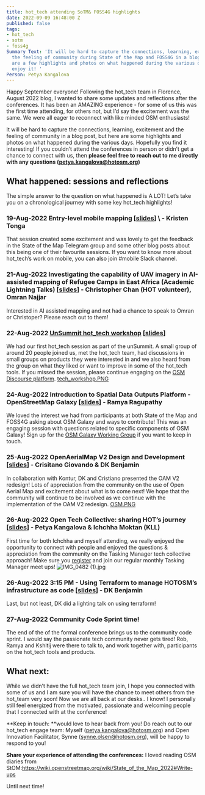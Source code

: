 ```yaml
---
title: hot_tech attending SoTM& FOSS4G highlights
date: 2022-09-09 16:48:00 Z
published: false
tags:
- hot_tech
- sotm
- foss4g
Summary Text: 'It will be hard to capture the connections, learning, excitement and
  the feeling of community during State of the Map and FOSS4G in a blog, but here
  are a few highlights and photos on what happened during the various days! Hope you
  enjoy it! '
Person: Petya Kangalova
---
```


Happy September everyone! Following the hot_tech team in Florence, August 2022 blog, I wanted to share some updates and reflections after the conferences. It has been an AMAZING experience - for some of us this was the first time attending, for others not, but I’d say the excitement was the same. We were all eager to reconnect with like minded OSM enthusiasts!

It will be hard to capture the connections, learning, excitement and the feeling of community in a blog post, but here are some highlights and photos on what happened during the various days. Hopefully you find it interesting! If you couldn’t attend the conferences in person or didn’t get a chance to connect with us, then **please feel free to reach out to me directly with any questions (petya.kangalova@hotosm.org)**

## What happened: sessions and reflections

The simple answer to the question on what happened  is A LOT! Let’s take you on a chronological journey with some key hot_tech highlights!

### 19-Aug-2022 **Entry-level mobile mapping** \[[slides](https://docs.google.com/presentation/d/1ari3WKxyhi-NHZ30M9IPESj7MNBCAoP37FZi5QFHf1Y/edit#slide=id.g604ad49b52662f1d_0)\] \ - Kristen Tonga

That session created some excitement and was lovely to get the feedback in the State of the Map Telegram group and some other blog posts about this being one of their favourite sessions. If you want to know more about hot_tech’s work on mobile, you can also join #mobile Slack channel.

### 21-Aug-2022 **Investigating the capability of UAV imagery in AI-assisted mapping of Refugee Camps in East Africa** (Academic Lightning Talks) \[[slides](https://docs.google.com/presentation/d/1VQQqn3RPat8zzQSuNrcaEch5ExnSyqy6/edit#slide=id.p1)\] - Christopher Chan (HOT volunteer), Omran Najjar

Interested in AI assisted mapping and not had a chance to speak to Omran or Christoper? Please reach out to them!

### 22-Aug-2022 [UnSummit hot_tech workshop](https://docs.google.com/presentation/d/1VQQqn3RPat8zzQSuNrcaEch5ExnSyqy6/edit#slide=id.p1) \[[slides](https://drive.google.com/file/d/1xar6ORm6onv7x2jlB7Hm4OdT44XoqnRd/view?usp=sharing)\]
We had our first hot_tech session as part of the unSummit. A small group of around 20 people joined us, met the hot_tech team, had discussions in small groups on products they were interested in and we also heard from the group on what they liked or want to improve in some of the hot_tech tools.  If you missed the session, please continue engaging on the [OSM Discourse platform](https://community.openstreetmap.org/t/engaging-with-hot-tech-at-sotm-foss4g-what-do-you-want-to-know-more-about/2143).
[tech_workshop.PNG](/uploads/tech_workshop.PNG)

### 24-Aug-2022 **Introduction to Spatial Data Outputs Platform - OpenStreetMap Galaxy** \[[slides](https://docs.google.com/presentation/d/1a-E3XlqVSy-_Z4MUmvBcIu-4Ze950GjYhbYFCd-IrbM/edit#slide=id.g604ad49b52662f1d_0)\] - Ramya Ragupathy 
We loved the interest we had from participants at both State of the Map and FOSS4G asking about OSM Galaxy and ways to contribute! This was an engaging session with questions related to specific components of OSM Galaxy! Sign up for the [OSM Galaxy Working Group](https://docs.google.com/forms/d/e/1FAIpQLSdsV8QZIu27-njvPnrg5uqstY6N0rpS_ZVYxtIXG9ojcP6_4A/viewform) if you want to keep in touch.

### 25-Aug-2022 **OpenAerialMap V2 Design and Development** \[[slides](https://docs.google.com/presentation/d/13eS-Wf_voSd4svGAsPChC356JCts738nWqRPqL3qn5U/edit#slide=id.g144759e7a20_0_1039)\] - Crisitano Giovando & DK Benjamin
In collaboration with Kontur, DK and Cristiano presented the OAM V2 redesign! Lots of appreciation from the community on the use of Open Aerial Map and excitement about what is to come next! We hope that the community will continue to be involved as we continue with the implementation of the OAM V2 redesign.
[OSM.PNG](/uploads/OSM.PNG)

### 26-Aug-2022 **Open Tech Collective: sharing HOT’s journey** \[[slides](https://drive.google.com/file/d/1QUEQYBe7tbDzf0pYLGf50Ox3NnxIKbtT/view?usp=sharing)\] - Petya Kangalova & Ichchha Moktan (KLL)
First time for both Ichchha and myself attending, we really enjoyed the opportunity to connect with people and enjoyed the questions & appreciation from the community on the Tasking Manager tech collective approach! Make sure you [register](https://forms.gle/ayM7UN6fuXXWadbM8) and join our regular monthly Tasking Manager meet ups!
![IMG_0482 (1).jpg](/uploads/IMG_0482%20(1).jpg)
### 26-Aug-2022 3:15 PM - Using Terraform to manage HOTOSM’s infrastructure as code \[[slides](https://talks.osgeo.org/media/foss4g-2022/submissions/NMQQT9/resources/220815_dk_foss4g-presentation-terraform_h8yTsRM.pdf)\] - DK Benjamin
Last, but not least, DK did a lighting talk on using terraform!

### 27-Aug-2022  Community Code Sprint time!
The end of the of the formal conference brings us to the community code sprint. I would say the passionate tech community never gets tired! Rob, Ramya and Kshitij were there to talk to, and work together with, participants on the hot_tech tools and products.

## What next:
While we didn’t have the full hot_tech team join, I hope you connected with some of us and I am sure you will have the chance to meet others from the hot_team very soon! Now we are all back at our desks.. I know! I personally still feel energized from the motivated, passionate and welcoming people that I connected with at the conference!

**Keep in touch: **would love to hear back from you! Do reach out to our hot_tech engage team: Myself (petya.kangalova@hotosm.org)
and Open Innovation Facilitator, Synne (synne.olsen@hotosm.org), will be happy to respond to you!

**Share your experience of attending the conferences:** I loved reading OSM diaries from StOM:https://wiki.openstreetmap.org/wiki/State_of_the_Map_2022#Write-ups

Until next time!